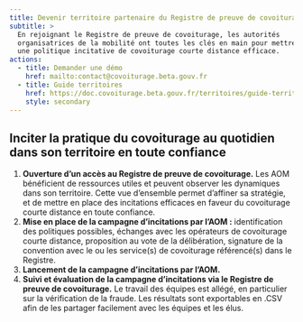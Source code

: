 ```yaml
---
title: Devenir territoire partenaire du Registre de preuve de covoiturage
subtitle: >
  En rejoignant le Registre de preuve de covoiturage, les autorités
  organisatrices de la mobilité ont toutes les clés en main pour mettre en place
  une politique incitative de covoiturage courte distance efficace.
actions:
  - title: Demander une démo
    href: mailto:contact@covoiturage.beta.gouv.fr
  - title: Guide territoires
    href: https://doc.covoiturage.beta.gouv.fr/territoires/guide-territoires
    style: secondary
---
```


## Inciter la pratique du covoiturage au quotidien dans son territoire en toute confiance

1. **Ouverture d’un accès au Registre de preuve de covoiturage.** Les AOM bénéficient de ressources utiles et peuvent observer les dynamiques dans son territoire. Cette vue d’ensemble permet d’affiner sa stratégie, et de mettre en place des incitations efficaces en faveur du covoiturage courte distance en toute confiance.
2. **Mise en place de la campagne d’incitations par l’AOM :** identification des politiques possibles, échanges avec les opérateurs de covoiturage courte distance, proposition au vote de la délibération, signature de la convention avec le ou les service(s) de covoiturage référencé(s) dans le Registre.
3. **Lancement de la campagne d’incitations par l’AOM.**
4. **Suivi et évaluation de la campagne d’incitations via le Registre de preuve de covoiturage.** Le travail des équipes est allégé, en particulier sur la vérification de la fraude. Les résultats sont exportables en .CSV afin de les partager facilement avec les équipes et les élus.
